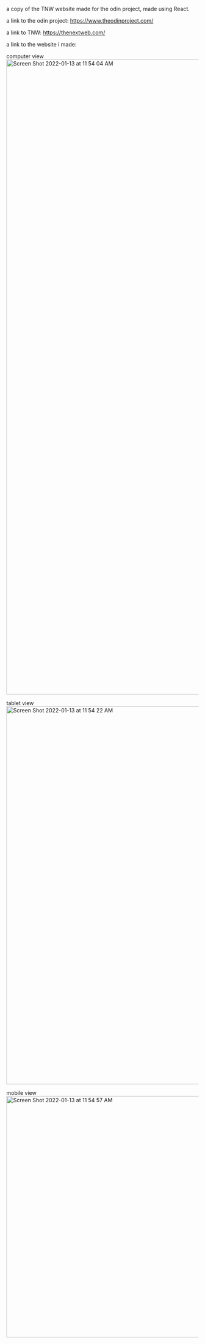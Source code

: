a copy of the TNW website made for the odin project, made using React.

a link to the odin project: https://www.theodinproject.com/

a link to TNW: https://thenextweb.com/

a link to the website i made:

computer view
 <img width="1660" alt="Screen Shot 2022-01-13 at 11 54 04 AM" src="https://user-images.githubusercontent.com/17935336/149383463-9e95a29d-684f-4086-9522-7579ad2e1ef1.png">
 
tablet view
<img width="988" alt="Screen Shot 2022-01-13 at 11 54 22 AM" src="https://user-images.githubusercontent.com/17935336/149383478-5342e846-c75b-4bb5-8887-83f6e3fc04a9.png">

mobile view
<img width="631" alt="Screen Shot 2022-01-13 at 11 54 57 AM" src="https://user-images.githubusercontent.com/17935336/149383513-b0b12b70-f23f-44d3-ad7d-5f487641a361.png">
